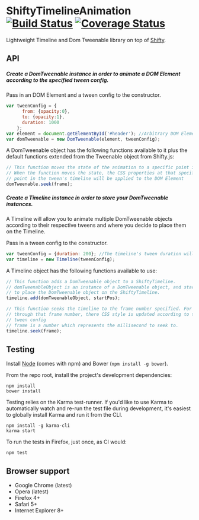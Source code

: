 # ShiftyTimelineAnimation [![Build Status](https://secure.travis-ci.org/ZainManji/ShiftyTimelineAnimation.svg?branch=master)](http://travis-ci.org/ZainManji/ShiftyTimelineAnimation) [![Coverage Status](https://coveralls.io/repos/ZainManji/ShiftyTimelineAnimation/badge.png)](https://coveralls.io/r/ZainManji/ShiftyTimelineAnimation)

Lightweight Timeline and Dom Tweenable library on top of [Shifty](https://github.com/jeremyckahn/shifty).

## API

<h5>Create a DomTweenable instance in order to animate a DOM Element according to the specified tween config.</h5>

Pass in an DOM Element and a tween config to the constructor.

```javascript
var tweenConfig = {
      from: {opacity:0},
      to: {opacity:1},
      duration: 1000
    };
var element = document.getElementById('#header'); //Arbitrary DOM Element
var domTweenable = new DomTweenable(element, tweenConfig);
```

A DomTweenable object has the following functions available to it plus the default functions extended from
the Tweenable object from Shifty.js:

```javascript
// This function moves the state of the animation to a specific point in the tween's timeline.
// When the function moves the state, the CSS properties at that specific 
// point in the tween's timeline will be applied to the DOM Element
domTweenable.seek(frame);
```

<h5>Create a Timeline instance in order to store your DomTweenable instances. </h5>
A Timeline will allow you to animate multiple DomTweenable objects according to their respective tweens and where you decide to place them on the Timeline. 

Pass in a tween config to the constructor.

```javascript
var tweenConfig = {duration: 200}; //The timeline's tween duration will adjust to fit in all the DomTweenable objects, which will be stored. If you pass in an empty config, the duration will default to 500ms.
var timeline = new Timeline(tweenConfig);
```

A Timeline object has the following functions available to use:

```javascript
// This function adds a DomTweenable object to a ShiftyTimeline.
// domTweenableObject is an instance of a DomTweenable object, and startPos is at what start position you want
// to place the DomTweenable object on the ShiftyTimeline.
timeline.add(domTweenableObject, startPos);

// This function seeks the timeline to the frame number specified. For the DomTweenable objects which run
// through that frame number, there CSS style is updated according to the properties specified in their respective 
// tween config
// frame is a number which represents the millisecond to seek to.
timeline.seek(frame);
```


## Testing

Install [Node](http://nodejs.org) (comes with npm) and Bower (`npm install -g bower`).

From the repo root, install the project's development dependencies:

```
npm install
bower install
```

Testing relies on the Karma test-runner. If you'd like to use Karma to
automatically watch and re-run the test file during development, it's easiest
to globally install Karma and run it from the CLI.

```
npm install -g karma-cli
karma start
```

To run the tests in Firefox, just once, as CI would:

```
npm test
```


## Browser support

* Google Chrome (latest)
* Opera (latest)
* Firefox 4+
* Safari 5+
* Internet Explorer 8+
